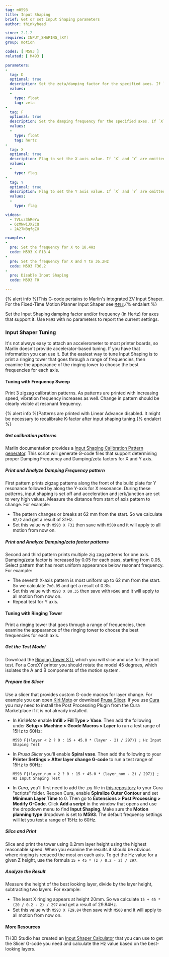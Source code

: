 ```yaml
---
tag: m0593
title: Input Shaping
brief: Get or set Input Shaping parameters
author: thinkyhead

since: 2.1.2
requires: INPUT_SHAPING_[XY]
group: motion

codes: [ M593 ]
related: [ M493 ]

parameters:
-
  tag: D
  optional: true
  description: Set the zeta/damping factor for the specified axes. If `X` and `Y` are omitted, both will be set.
  values:
  -
    type: float
    tag: zeta
-
  tag: F
  optional: true
  description: Set the damping frequency for the specified axes. If `X` and `Y` are omitted, both will be set.
  values:
  -
    type: float
    tag: hertz
-
  tag: X
  optional: true
  description: Flag to set the X axis value. If `X` and `Y` are omitted, both will be set.
  values:
  -
    type: flag
-
  tag: Y
  optional: true
  description: Flag to set the Y axis value. If `X` and `Y` are omitted, both will be set.
  values:
  -
    type: flag

videos:
  - 7VLuz3hReYw
  - 6zMNwiJX2CQ
  - 2A27N8qfgZU

examples:
-
  pre: Set the frequency for X to 18.4Hz
  code: M593 X F18.4
-
  pre: Set the frequency for X and Y to 36.2Hz
  code: M593 F36.2
-
  pre: Disable Input Shaping
  code: M593 F0

---
```

{% alert info %}This G-code pertains to Marlin's integrated ZV Input Shaper. For the Fixed-Time Motion Planner Input Shaper see [`M493`](/docs/gcode/M493.html).{% endalert %}

Set the Input Shaping damping factor and/or frequency (in Hertz) for axes that support it. Use `M593` with no parameters to report the current settings.

### Input Shaper Tuning
It's not always easy to attach an accelerometer to most printer boards, so Marlin doesn't provide accelerator-based tuning. If you have that information you can use it. But the easiest way to tune Input Shaping is to print a ringing tower that goes through a range of frequencies, then examine the appearance of the ringing tower to choose the best frequencies for each axis.

#### Tuning with Frequency Sweep

Print 3 zigzag calibration patterns. As patterns are printed with increasing speed, vibration frequency increases as well. Change in pattern should be clearly visible at resonant frequency.

{% alert info %}Patterns are printed with Linear Advance disabled. It might be necessary to recalibrake K-factor after input shaping tuning.{% endalert %}

##### Get calibration patterns

Marlin documentation provides a [Input Shaping Calibration Pattern generator](/tools/input_shaping/freq-calibr.html). This script will generate G-code files that support determining proper Damping Frequency and Damping/zeta factors for X and Y axis.

##### Print and Analyze Damping Frequency pattern
First pattern prints zigzag patterns along the front of the build plate for Y resonance followed by along the Y-axis for X resonance. During these patterns, input shaping is set off and acceleration and jerk/junction are set to very high values. Measure the distance from start of axis pattern to change. For example:
- The pattern changes or breaks at 62 mm from the start. So we calculate `62/2` and get a result of 31Hz.
- Set this value with `M593 X F31` then save with `M500` and it will apply to all motion from now on.

##### Print and Analyze Damping/zeta factor patterns

Second and third pattern prints multiple zig zag patterns for one axis. Damping/zeta factor is increased by 0.05 for each pass, starting from 0.05. Select pattern that has most uniform appearance below resonant frequency. For example:
- The seventh X-axis pattern is most uniform up to 62 mm from the start. So we calculate `7x0.05` and get a result of 0.35.
- Set this value with `M593 X D0.35` then save with `M500` and it will apply to all motion from now on.
- Repeat test for Y axis.

#### Tuning with Ringing Tower

Print a ringing tower that goes through a range of frequencies, then examine the appearance of the ringing tower to choose the best frequencies for each axis.

##### Get the Test Model
Download the [Ringing Tower STL](/assets/stl/ringing_tower.stl) which you will slice and use for the print test. For a CoreXY printer you should rotate the model 45 degrees, which isolates the A and B components of the motion system.

##### Prepare the Slicer
Use a slicer that provides custom G-code macros for layer change. For example you can open [Kiri:Moto](//grid.space/kiri/) or download [Prusa Slicer](//www.prusa3d.com/page/prusaslicer_424). If you use [Cura](//ultimaker.com/software/ultimaker-cura) you may need to install the Post Processing Plugin from the Cura Marketplace if it is not already installed.

- In *Kiri:Moto* enable **Infill > Fill Type > Vase**. Then add the following under **Setup > Machine > Gcode Macros > Layer** to run a test range of 15Hz to 60Hz:
  ```
  M593 F{(layer < 2 ? 0 : 15 + 45.0 * (layer - 2) / 297)} ; Hz Input Shaping Test
  ```

- In *Prusa Slicer* you'll enable **Spiral vase**. Then add the following to your **Printer Settings > After layer change G-code** to run a test range of 15Hz to 60Hz:
  ```
  M593 F{(layer_num < 2 ? 0 : 15 + 45.0 * (layer_num - 2) / 297)} ; Hz Input Shaping Test
  ```

- In *Cura*, you'll first need to add the .py file in [this repository](//www.github.com/dsdanielko/cura-ringing-tower-script/) to your Cura "scripts" folder. Reopen Cura, enable **Spiralize Outer Contour** and set **Minimum Layer Time** to 0. Then go to **Extensions > Post Processing > Modify G-Code**. Click **Add a script** in the window that opens and use the dropdown menu to find **Input Shaping**. Make sure the **Motion planning type** dropdown is set to **M593**. The default frequency settings will let you test a range of 15Hz to 60Hz.

##### Slice and Print
Slice and print the tower using 0.2mm layer height using the highest reasonable speed. When you examine the results it should be obvious where ringing is reduced the most on each axis. To get the Hz value for a given Z height, use the formula `15 + 45 * (z / 0.2 - 2) / 297`.

##### Analyze the Result
Measure the height of the best looking layer, divide by the layer height, subtracting two layers. For example:
- The least X ringing appears at height 20mm. So we calculate `15 + 45 * (20 / 0.2 - 2) / 297` and get a result of 29.84Hz.
- Set this value with `M593 X F29.84` then save with `M500` and it will apply to all motion from now on.

#### More Resources
TH3D Studio has created an [Input Shaper Calculator](//www.th3dstudio.com/marlin-input-shaping-calculator/) that you can use to get the Slicer G-code you need and calculate the Hz value based on the best-looking layers.

